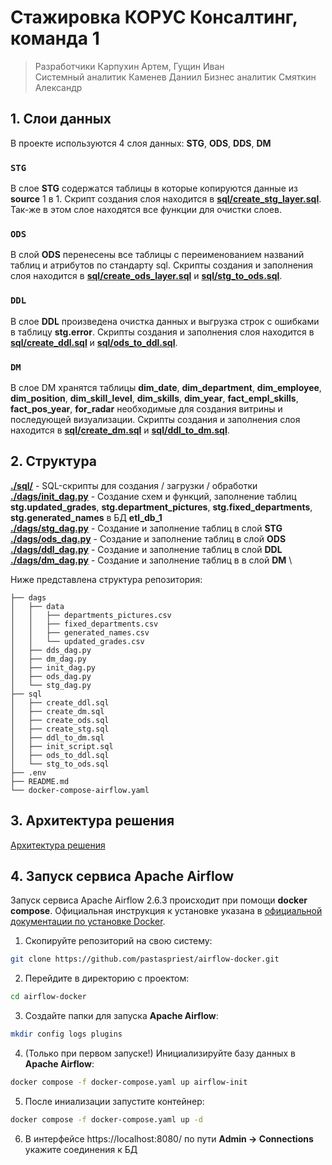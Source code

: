 # Стажировка КОРУС Консалтинг, команда 1
> Разработчики Карпухин Артем, Гущин Иван \
> Системный аналитик Каменев Даниил
> Бизнес аналитик Смяткин Александр

## 1. Слои данных
В проекте используются 4 слоя данных: **STG**, **ODS**, **DDS**, **DM**
### `STG`
В слое **STG** содержатся таблицы в которые копируются данные из **source** 1 в 1. Скрипт создания слоя находится в [**sql/create_stg_layer.sql**](sql/create_stg_layer.sql). Так-же в этом слое находятся все функции для очистки слоев. 
### `ODS`
В слой **ODS** перенесены все таблицы с переименованием названий таблиц и атрибутов по стандарту sql. Скрипты создания и заполнения слоя находится в [**sql/create_ods_layer.sql**](sql/create_ods_layer.sql) и [**sql/stg_to_ods.sql**](sql/stg_to_ods.sql).
### `DDL`
В слое **DDL** произведена очистка данных и выгрузка строк с ошибками в таблицу **stg.error**. 
Скрипты создания и заполнения слоя находится в [**sql/create_ddl.sql**](sql/create_ddl.sql) и [**sql/ods_to_ddl.sql**](sql/ods_to_ddl.sql).
### `DM`
В слое DM хранятся таблицы **dim_date**, **dim_department**, **dim_employee**, **dim_position**, **dim_skill_level**, **dim_skills**, **dim_year**, **fact_empl_skills**, **fact_pos_year**, **for_radar** необходимые для создания витрины и последующей визуализации. Скрипты создания и заполнения слоя находится в [**sql/create_dm.sql**](sql/create_dm.sql) и [**sql/ddl_to_dm.sql**](sql/ddl_to_dm.sql).

## 2. Структура
[**./sql/**](sql/) - SQL-скрипты для создания / загрузки / обработки \
[**./dags/init_dag.py**](dags/init_dag.py) - Создание схем и функций, заполнение таблиц **stg.updated_grades**, **stg.department_pictures**, **stg.fixed_departments**, **stg.generated_names** в БД **etl_db_1** \
[**./dags/stg_dag.py**](dags/stg_dag.py) - Создание и заполнение таблиц в слой **STG** \
[**./dags/ods_dag.py**](dags/ods_dag.py) - Создание и заполнение таблиц в слой **ODS** \
[**./dags/ddl_dag.py**](dags/ddl_dag.py) - Создание и заполнение таблиц в слой **DDL** \
[**./dags/dm_dag.py**](dags/dm_dag.py) - Создание и заполнение таблиц в в слой **DM** \


Ниже представлена структура репозитория:
```
├── dags
│   ├── data
│   │   ├── departments_pictures.csv
│   │   ├── fixed_departments.csv
│   │   ├── generated_names.csv
│   │   └── updated_grades.csv
│   ├── dds_dag.py
│   ├── dm_dag.py
│   ├── init_dag.py
│   ├── ods_dag.py
│   └── stg_dag.py
├── sql
│   ├── create_ddl.sql
│   ├── create_dm.sql
│   ├── create_ods.sql
│   ├── create_stg.sql
│   ├── ddl_to_dm.sql
│   ├── init_script.sql
│   ├── ods_to_ddl.sql
│   └── stg_to_ods.sql
├── .env
├── README.md
└── docker-compose-airflow.yaml
```

## 3. Архитектура решения
[Архитектура решения](https://docs.google.com/document/d/1ITXhs5Cnr0AWqemk1Vbd8yXOPFNLKkWqZZLAiQ4688M/edit?usp=sharing)

## 4. Запуск сервиса Apache Airflow
Запуск сервиса Apache Airflow 2.6.3 происходит при помощи **docker compose**. Официальная инструкция к установке указана в [официальной документации по установке Docker](https://docs.docker.com/desktop/install/windows-install/).

1. Скопируйте репозиторий на свою систему:
```bash
git clone https://github.com/pastaspriest/airflow-docker.git
```
2. Перейдите в директорию с проектом:
```bash
cd airflow-docker
```
3. Создайте папки для запуска **Apache Airflow**:
```bash
mkdir config logs plugins
```
4. (Только при первом запуске!) Инициализируйте базу данных в **Apache Airflow**:
```bash
docker compose -f docker-compose.yaml up airflow-init
```
5. После иниализации запустите контейнер:
```bash
docker compose -f docker-compose.yaml up -d
```
6. В интерфейсе https://localhost:8080/ по пути **Admin -> Connections** укажите соединения к БД
